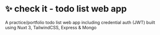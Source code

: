 # ✨ check it - todo list web app
A practice/portfolio todo list web app including credential auth (JWT) built using Nuxt 3, TailwindCSS, Express &amp; Mongo
